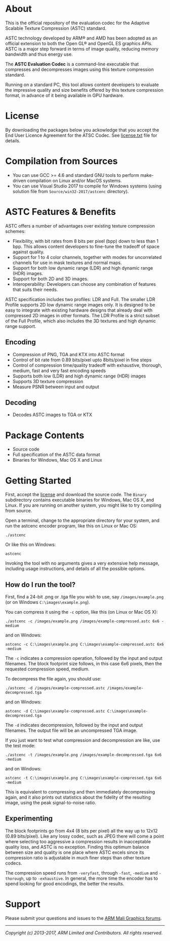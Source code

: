 # About

This is the official repository of the evaluation codec for the Adaptive Scalable Texture Compression (ASTC) standard.

ASTC technology developed by ARM® and AMD has been adopted as an official extension to both the Open GL® and OpenGL ES graphics APIs. ASTC is a major step forward in terms of image quality, reducing memory bandwidth and thus energy use.

The **ASTC Evaluation Codec** is a command-line executable that compresses and decompresses images using this texture compression standard.

Running on a standard PC, this tool allows content developers to evaluate the impressive quality and size benefits offered by this texture compression format, in advance of it being available in GPU  hardware.

# License #
By downloading the packages below you ackowledge that you accept the End User Licence Agreement for the ATSC Codec.
See [license.txt](license.txt) file for details.

# Compilation from Sources
* You can use GCC >= 4.6 and standard GNU tools to perform make-driven compilation on Linux and/or MacOS systems.
* You can use Visual Studio 2017 to compile for Windows systems (using solution file from `Source/win32-2017/astcenc` directory).

# ASTC Features & Benefits

ASTC offers a number of advantages over existing texture compression schemes:

* Flexibility, with bit rates from 8 bits per pixel (bpp) down to less than 1 bpp. This allows content developers to fine-tune the tradeoff of space against quality.
* Support for 1 to 4 color channels, together with modes for uncorrelated channels for use in mask textures and normal maps.
* Support for both low dynamic range (LDR) and high dynamic range (HDR) images.
* Support for both 2D and 3D images.
* Interoperability: Developers can choose any combination of features that suits their needs.

ASTC specification includes two profiles: LDR and Full. The smaller LDR Profile supports 2D low dynamic range images only. It is designed to be easy to integrate with existing hardware designs that already deal with compressed 2D images in other formats. The LDR Profile is a strict subset of the Full Profile, which also includes the 3D textures and high dynamic range support.

## Encoding

* Compression of PNG, TGA and KTX into ASTC format
* Control of bit rate from 0.89 bits/pixel upto 8bits/pixel in fine steps
* Control of compression time/quality tradeoff with exhaustive, thorough, medium, fast and very fast encoding speeds
* Supports both low (LDR) and high dynamic range (HDR) images
* Supports 3D texture compression
* Measure PSNR between input and output

## Decoding

* Decodes ASTC images to TGA or KTX

# Package Contents

* Source code
* Full specification of the ASTC data format
* Binaries for Windows, Mac OS X and Linux

# Getting Started
 
First, accept the [license](license.txt) and download the source code. The `Binary` subdirectory contains executable binaries for Windows, Mac OS X, and Linux. If you are running on another system, you might like to try compiling from source.
 
Open a terminal, change to the appropriate directory for your system, and run the astcenc encoder program, like this on Linux or Mac OS:
 
    ./astcenc
 
Or like this on Windows:
 
    astcenc
 
Invoking the tool with no arguments gives a very extensive help message, including usage instructions, and details of all the possible options.
 
## How do I run the tool?
 
First, find a 24-bit .png or .tga file you wish to use, say `/images/example.png` (or on Windows `C:\images\example.png`).
 
You can compress it using the `-c` option, like this (on Linux or Mac OS X):
 
    ./astcenc -c /images/example.png /images/example-compressed.astc 6x6 -medium

and on Windows:

    astcenc -c C:\images\example.png C:\images\example-compressed.astc 6x6 -medium
 
The `-c` indicates a compression operation, followed by the input and output filenames. The block footprint size follows, in this case 6x6 pixels, then the requested compression speed, medium.
 
To decompress the file again, you should use:
 
    ./astcenc -d /images/example-compressed.astc /images/example-decompressed.tga
    
and on Windows:

    astcenc -d C:\images\example-compressed.astc C:\images\example-decompressed.tga
 
The `-d` indicates decompression, followed by the input and output filenames. The output file will be an uncompressed TGA image.
 
If you just want to test what compression and decompression are like, use the test mode:
 
    ./astcenc -t /images/example.png /images/example-decompressed.tga 6x6 -medium

and on Windows:

    astcenc -t C:\images\example.png C:\images\example-compressed.tga 6x6 -medium
 
This is equivalent to compressing and then immediately decompressing again, and it also prints out statistics about the fidelity of the resulting image, using the peak signal-to-noise ratio.
 
## Experimenting
 
The block footprints go from 4x4 (8 bits per pixel) all the way up to 12x12 (0.89 bits/pixel). Like any lossy codec, such as JPEG there will come a point where selecting too aggressive a compression results in inacceptable quality loss, and ASTC is no exception. Finding this optimum balance between size and quality is one place where ASTC excels since its compression ratio is adjustable in much finer steps than other texture codecs.
 
The compression speed runs from `-veryfast`, through `-fast`, `-medium` and `-thorough`, up to `-exhaustive`. In general, the more time the encoder has to spend looking for good encodings, the better the results.

# Support
Please submit your questions and issues to the [ARM Mali Graphics forums](http://community.arm.com/groups/arm-mali-graphics).

- - - 
_Copyright (c) 2013-2017, ARM Limited and Contributors. All rights reserved._
